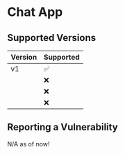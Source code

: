 # Chat App

## Supported Versions

| Version | Supported          |
| ------- | ------------------ |
| v1      | :white_check_mark: |
|         | :x:                |
|         | :x:                |
|         | :x:                |

## Reporting a Vulnerability

N/A as of now!
